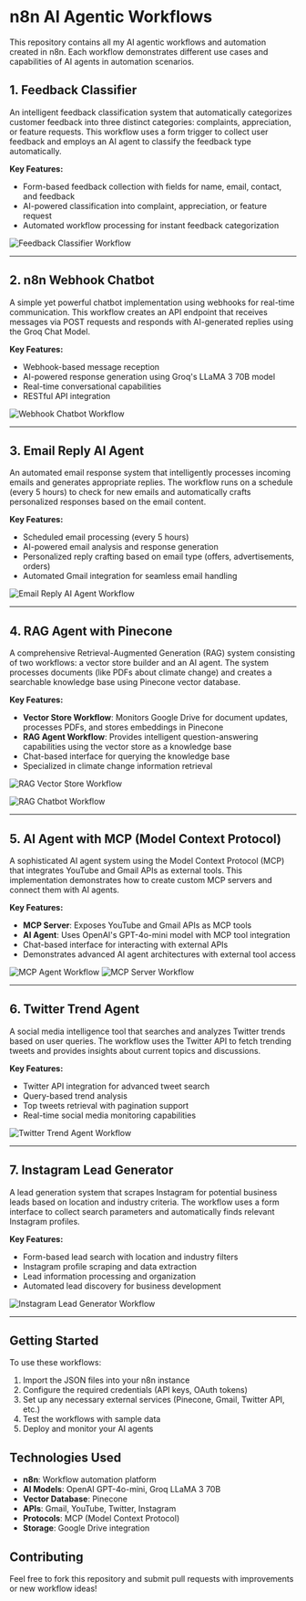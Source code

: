 # n8n AI Agentic Workflows

This repository contains all my AI agentic workflows and automation created in n8n. Each workflow demonstrates different use cases and capabilities of AI agents in automation scenarios.

## 1. Feedback Classifier

An intelligent feedback classification system that automatically categorizes customer feedback into three distinct categories: complaints, appreciation, or feature requests. This workflow uses a form trigger to collect user feedback and employs an AI agent to classify the feedback type automatically.

**Key Features:**
- Form-based feedback collection with fields for name, email, contact, and feedback
- AI-powered classification into complaint, appreciation, or feature request
- Automated workflow processing for instant feedback categorization

![Feedback Classifier Workflow](https://github.com/GhufranBarcha/n8n_ai_agents/blob/main/1.%20Feedback_Classifier/feedback_classifier_n8n_workflow.png)

---

## 2. n8n Webhook Chatbot

A simple yet powerful chatbot implementation using webhooks for real-time communication. This workflow creates an API endpoint that receives messages via POST requests and responds with AI-generated replies using the Groq Chat Model.

**Key Features:**
- Webhook-based message reception
- AI-powered response generation using Groq's LLaMA 3 70B model
- Real-time conversational capabilities
- RESTful API integration

![Webhook Chatbot Workflow](https://github.com/GhufranBarcha/n8n_ai_agents/blob/main/2.%20n8n_Webhook_Chatbot/chatbot_webhook.png)

---

## 3. Email Reply AI Agent

An automated email response system that intelligently processes incoming emails and generates appropriate replies. The workflow runs on a schedule (every 5 hours) to check for new emails and automatically crafts personalized responses based on the email content.

**Key Features:**
- Scheduled email processing (every 5 hours)
- AI-powered email analysis and response generation
- Personalized reply crafting based on email type (offers, advertisements, orders)
- Automated Gmail integration for seamless email handling

![Email Reply AI Agent Workflow](https://github.com/GhufranBarcha/n8n_ai_agents/blob/main/3.%20Email_Reply_AI_Agent/email_agent_workflow.png)

---

## 4. RAG Agent with Pinecone

A comprehensive Retrieval-Augmented Generation (RAG) system consisting of two workflows: a vector store builder and an AI agent. The system processes documents (like PDFs about climate change) and creates a searchable knowledge base using Pinecone vector database.

**Key Features:**
- **Vector Store Workflow**: Monitors Google Drive for document updates, processes PDFs, and stores embeddings in Pinecone
- **RAG Agent Workflow**: Provides intelligent question-answering capabilities using the vector store as a knowledge base
- Chat-based interface for querying the knowledge base
- Specialized in climate change information retrieval

![RAG Vector Store Workflow](https://github.com/GhufranBarcha/n8n_ai_agents/blob/main/4.%20Rag_Agent_Pinecone/vector_store_rag.png)

![RAG Chatbot Workflow](https://github.com/GhufranBarcha/n8n_ai_agents/blob/main/4.%20Rag_Agent_Pinecone/rag_chatbot.png)

---

## 5. AI Agent with MCP (Model Context Protocol)

A sophisticated AI agent system using the Model Context Protocol (MCP) that integrates YouTube and Gmail APIs as external tools. This implementation demonstrates how to create custom MCP servers and connect them with AI agents.

**Key Features:**
- **MCP Server**: Exposes YouTube and Gmail APIs as MCP tools
- **AI Agent**: Uses OpenAI's GPT-4o-mini model with MCP tool integration
- Chat-based interface for interacting with external APIs
- Demonstrates advanced AI agent architectures with external tool access

![MCP Agent Workflow](https://github.com/GhufranBarcha/n8n_ai_agents/blob/main/5.%20AI_Agent_Mcp/mcp_agent.png)
![MCP Server Workflow](https://github.com/GhufranBarcha/n8n_ai_agents/blob/main/5.%20AI_Agent_Mcp/mcp_server.png)


---

## 6. Twitter Trend Agent

A social media intelligence tool that searches and analyzes Twitter trends based on user queries. The workflow uses the Twitter API to fetch trending tweets and provides insights about current topics and discussions.

**Key Features:**
- Twitter API integration for advanced tweet search
- Query-based trend analysis
- Top tweets retrieval with pagination support
- Real-time social media monitoring capabilities

![Twitter Trend Agent Workflow](https://github.com/GhufranBarcha/n8n_ai_agents/blob/main/6.%20Twitter_Trend_Agent/twitter-trend-agent.png)

---

## 7. Instagram Lead Generator

A lead generation system that scrapes Instagram for potential business leads based on location and industry criteria. The workflow uses a form interface to collect search parameters and automatically finds relevant Instagram profiles.

**Key Features:**
- Form-based lead search with location and industry filters
- Instagram profile scraping and data extraction
- Lead information processing and organization
- Automated lead discovery for business development

![Instagram Lead Generator Workflow](https://github.com/GhufranBarcha/n8n_ai_agents/blob/main/7.%20Instagram_Lead_Generator/instagram-leads-generator.png)

---

## Getting Started

To use these workflows:

1. Import the JSON files into your n8n instance
2. Configure the required credentials (API keys, OAuth tokens)
3. Set up any necessary external services (Pinecone, Gmail, Twitter API, etc.)
4. Test the workflows with sample data
5. Deploy and monitor your AI agents

## Technologies Used

- **n8n**: Workflow automation platform
- **AI Models**: OpenAI GPT-4o-mini, Groq LLaMA 3 70B
- **Vector Database**: Pinecone
- **APIs**: Gmail, YouTube, Twitter, Instagram
- **Protocols**: MCP (Model Context Protocol)
- **Storage**: Google Drive integration

## Contributing

Feel free to fork this repository and submit pull requests with improvements or new workflow ideas!
